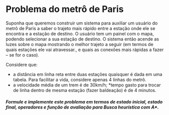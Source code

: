 # Problema do metrô de Paris

Suponha que queremos construir um sistema para auxiliar um usuário do metrô de Paris a saber o trajeto mais rápido entre a estação onde ele se encontra e a estação de destino. O usuário tem um painel com o mapa, podendo selecionar a sua estação de destino. O sistema então acende as luzes sobre o mapa mostrando o melhor trajeto a seguir (em termos de quais estações ele vai atravessar., e quais as conexões mais rápidas a fazer – se for o caso).

Considere que:
* a distância em linha reta entre duas estações quaisquer é dada em uma tabela. Para facilitar a vida, considere apenas 4 linhas do metrô.
* a velocidade média de um trem é de 30km/h;
*tempo gasto para trocar de linha dentro de mesma estação (fazer baldeação) é de
4 minutos.

##### Formule e implemente este problema em termos de estado inicial, estado final, operadores e função de avaliação para Busca heurística com A*.